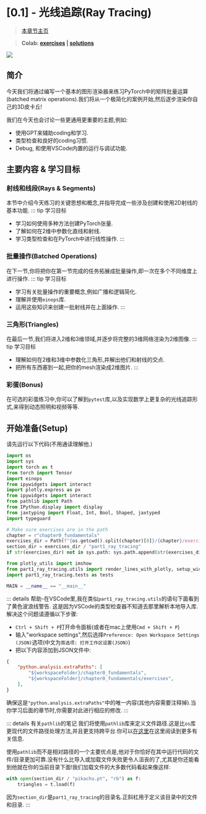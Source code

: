 # [0.1] - 光线追踪(Ray Tracing)
> [本章节主页](https://arena3-chapter0-fundamentals.streamlit.app/[0.1]_Ray_Tracing)

> **Colab: [exercises](https://colab.research.google.com/drive/1L-N_B9SyE8v2jiAsLjOMyjfogyvTtXaU) | [solutions](https://colab.research.google.com/drive/1vBjSYNahPqzGfxEaKx4ZEEGKswRRcUvo)**

![](/3.AI模块/static/homepage.png)

## 简介
今天我们将通过编写一个基本的图形渲染器来练习PyTorch中的矩阵批量运算(batched matrix operations).我们将从一个极简化的案例开始,然后逐步渲染你自己的3D皮卡丘!

我们在今天也会讨论一些更通用更重要的主题,例如:
- 使用GPT来辅助coding和学习.
- 类型检查和良好的coding习惯.
- Debug, 和使用VSCode内置的运行与调试功能.

## 主要内容 & 学习目标
### 射线和线段(Rays & Segments)
本节中介绍今天练习的关键思想和概念,并指导完成一些涉及创建和使用2D射线的基本功能.
::: tip 学习目标
- 学习如何使用多种方法创建PyTorch张量.
- 了解如何在2维中参数化直线和射线.
- 学习类型检查和在PyTorch中进行线性操作.
:::

### 批量操作(Batched Operations)
在下一节,你将把你在第一节完成的任务拓展成批量操作,即一次在多个不同维度上进行操作.
::: tip 学习目标
- 学习有关批量操作的重要概念,例如广播和逻辑简化.
- 理解并使用`einops`库.
- 运用这些知识来创建一批射线并在上面操作.
:::

### 三角形(Triangles)
在最后一节,我们将进入2维和3维领域,并逐步将完整的3维网络渲染为2维图像.
::: tip 学习目标
- 理解如何在2维和3维中参数化三角形,并解出他们和射线的交点.
- 把所有东西塞到一起,把你的mesh渲染成2维图片.
:::

### 彩蛋(Bonus)
在可选的彩蛋练习中,你可以了解到`pytest`库,以及实现数学上更复杂的光线追踪形式,来得到动态照明和视频等等.

## 开始准备(Setup)
请先运行以下代码(不用通读理解他.)
```python
import os
import sys
import torch as t
from torch import Tensor
import einops
from ipywidgets import interact
import plotly.express as px
from ipywidgets import interact
from pathlib import Path
from IPython.display import display
from jaxtyping import Float, Int, Bool, Shaped, jaxtyped
import typeguard

# Make sure exercises are in the path
chapter = r"chapter0_fundamentals"
exercises_dir = Path(f"{os.getcwd().split(chapter)[0]}/{chapter}/exercises").resolve()
section_dir = exercises_dir / "part1_ray_tracing"
if str(exercises_dir) not in sys.path: sys.path.append(str(exercises_dir))

from plotly_utils import imshow
from part1_ray_tracing.utils import render_lines_with_plotly, setup_widget_fig_ray, setup_widget_fig_triangle
import part1_ray_tracing.tests as tests

MAIN = __name__ == "__main__"
```
::: details 帮助-在VSCode里,我在类似`part1_ray_tracing.utils`的语句下面看到了黄色波浪线警告. 
这是因为VSCode的类型检查器不知道去那里解析本地导入库.解决这个问题请遵循以下步骤:

- `Ctrl + Shift + P`打开命令面板(或者在mac上使用`Cmd + Shift + P`)
- 输入"workspace settings",然后选择`Preference: Open Workspace Settings (JSON)`选项(中文为`首选项: 打开工作区设置(JSON)`)
- 把以下内容添加到JSON文件中:
```json
{
    "python.analysis.extraPaths": [
        "${workspaceFolder}/chapter0_fundamentals",
        "${workspaceFolder}/chapter0_fundamentals/exercises",
    ],
}
```

确保这是`"python.analysis.extraPaths"`中的唯一内容(其他内容需要注释掉).当你学习后面的章节时,你需要对此进行相应的修改.
:::

::: details 有关`pathlib`的笔记
我们将使用`pathlib`库来定义文件路径.这是比`os`库更现代的文件路径处理方法,并且更支持跨平台.你可以[在这里](https://realpython.com/python-pathlib)在这里阅读到更多有关信息.

使用`pathlib`而不是相对路径的一个主要优点是,他对于你恰好在其中运行代码的文件/目录更加可靠.没有什么比导入或加载文件失败更令人沮丧的了,尤其是你还能看到他就在你的当前目录下面!我们加载文件的大多数代码看起来像这样:

```python
with open(section_dir / "pikachu.pt", "rb") as f:
    triangles = t.load(f)
```
因为`section_dir`是`part1_ray_tracing`的目录名.正斜杠用于定义该目录中的文件和目录.
:::